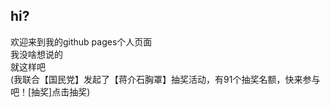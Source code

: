 ## hi?  
欢迎来到我的github pages个人页面  
我没啥想说的  
就这样吧  
(我联合【国民党】发起了【蒋介石胸罩】抽奖活动，有91个抽奖名额，快来参与吧！[抽奖]点击抽奖)







